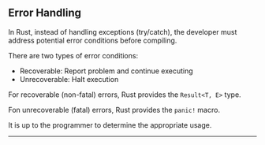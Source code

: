 ## Error Handling ##

In Rust, instead of handling exceptions (try/catch), the
developer must address potential error conditions before
compiling.

There are two types of error conditions:

* Recoverable: Report problem and continue executing
* Unrecoverable: Halt execution

For recoverable (non-fatal) errors, Rust provides the
```Result<T, E>``` type.

Fon unrecoverable (fatal) errors, Rust provides the
```panic!``` macro.

It is up to the programmer to determine the appropriate usage.

---
